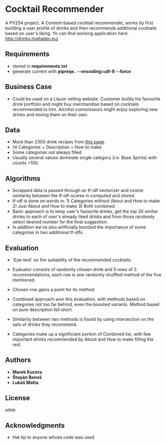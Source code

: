 # Cocktail Recommender

A PV254 project. A Content-based cocktail recommender, works by first building a user profile of drinks and then recommends additional cocktails based on user's liking.
Yo can find working application here: http://drinks.mattadev.eu/

## Requirements

* stored in **requirements.txt**
* generate current with **pipreqs . --encoding=utf-8 --force**

## Business Case

* Could be used on a Liquor selling website. Customer builds his favourite drink portfolio and might buy merchandise based on cocktails recommended to him. Alcohol connoisseurs might enjoy exploring new drinks and mixing them on their own.

## Data

* More than 2300 drink recipes from <a href="https://www.liquor.com/recipes">this page</a>. 
* 14 Categories + Description + How to make
* Some categories not always filled
* Usually several values dominate single category (i.e. Base Spirits) with counts >100.

## Algorithms

* Scrapped data is passed through an tf-idf vectorizer and cosine similarity between the tf-idf-scores is computed and stored.
* tf-idf is done on words in: 1) Categories without About and How to make  2) Just About and How to make  3) Both combined
* Basic approach is to keep user's favourite drinks, get the top 30 similar drinks to each of user's already liked drinks and from those randomly select desired number for the final suggestion. 
* In addition we've also artificially boosted the importance of some categories in two additional tf-idfs.

## Evaluation

* 'Eye-test' on the suitability of the recommended cocktails.
* Evaluator consists of randomly chosen drink and 5 rows of 3 recommendations, each row is one randomly shuffled method of the five mentioned.
* Chosen row gains a point for its method
* Combined approach won this evaluation, with methods based on categories not too far behind, even the boosted variants. Method based on pure description fell short.

* Similarity between two methods is found by using intersection on the sets of drinks they recommend. 
* Categories make up a significiant portion of Combined list, with few important drinks recommended by About and How to make filling the rest.

## Authors

* **Marek Kucera**
* **Štepán Beneš**
* **Lukáš Matta**

## License

ehhh

## Acknowledgments

* Hat tip to anyone whose code was used
